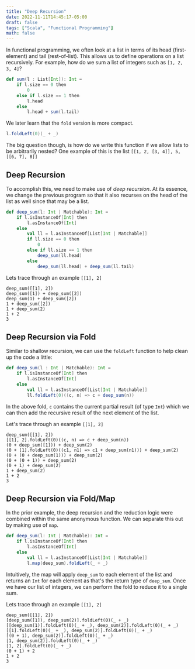 ```yaml
---
title: "Deep Recursion"
date: 2022-11-11T14:45:17-05:00
draft: false
tags: ["Scala", "Functional Programming"]
math: false
---
```


In functional programming, we often look at a list in terms of its head (first-element) and tail (rest-of-list). This allows us to define operations on a list recursively. For example, how do we sum a list of integers such as `[1, 2, 3, 4]`?

```scala
def sum(l : List[Int]): Int =
    if l.size == 0 then
        0
    else if l.size == 1 then
        l.head
    else
        l.head + sum(l.tail)
```

We later learn that the `fold` version is more compact.

```scala
l.foldLeft(0)(_ + _)
```

The big question though, is how do we write this function if we allow lists to be arbitrarily nested? One example of this is the list `[[1, 2, [3, 4]], 5, [[6, 7], 8]]`

## Deep Recursion

To accomplish this, we need to make use of *deep recursion*. At its essence, we change the previous program so that it also recurses on the head of the list as well since that may be a list. 

```scala
def deep_sum(l: Int | Matchable): Int =
    if l.isInstanceOf[Int] then
        l.asInstanceOf[Int]
    else
        val ll = l.asInstanceOf[List[Int | Matchable]]
        if ll.size == 0 then
            0
        else if ll.size == 1 then
            deep_sum(ll.head)
        else
            deep_sum(ll.head) + deep_sum(ll.tail)
```

Lets trace through an example `[[1], 2]`

```
deep_sum([[1], 2])
deep_sum([1]) + deep_sum([2])
deep_sum(1) + deep_sum([2])
1 + deep_sum([2])
1 + deep_sum(2)
1 + 2
3
```

## Deep Recursion via Fold

Similar to shallow recursion, we can use the `foldLeft` function to help clean up the code a little:

```scala
def deep_sum(l : Int | Matchable): Int =
    if l.isInstanceOf[Int] then
        l.asInstanceOf[Int]
    else
        val ll = l.asInstanceOf[List[Int | Matchable]]
        ll.foldLeft(0)((c, n) => c + deep_sum(n))
```

In the above fold, `c` contains the current partial result (of type `Int`) which we can then add the recursive result of the next element of the list.

Let's trace through an example `[[1], 2]`

```
deep_sum([[1], 2])
[[1], 2].foldLeft(0)((c, n) => c + deep_sum(n))
(0 + deep_sum([1])) + deep_sum(2)
(0 + [1].foldLeft(0)((c1, n1) => c1 + deep_sum(n1))) + deep_sum(2)
(0 + (0 + deep_sum(1))) + deep_sum(2)
(0 + (0 + 1)) + deep_sum(2)
(0 + 1) + deep_sum(2)
1 + deep_sum(2)
1 + 2
3
```

## Deep Recursion via Fold/Map

In the prior example, the deep recursion and the reduction logic were combined within the same anonymous function. We can separate this out by making use of `map`.

```scala
def deep_sum(l: Int | Matchable): Int = 
    if l.isInstanceOf[Int] then
        l.asInstanceOf[Int]
    else
        val ll = l.asInstanceOf[List[Int | Matchable]]
        l.map(deep_sum).foldLeft(_ + _)
```

Intuitively, the map will apply `deep_sum` to each element of the list and returns an `Int` for each element as that's the return type of `deep_sum`. Once we have our list of integers, we can perform the fold to reduce it to a single sum. 

Lets trace through an example `[[1], 2]`

```
deep_sum([[1], 2])
[deep_sum([1]), deep_sum(2)].foldLeft(0)(_ + _)
[[deep_sum(1)].foldLeft(0)(_ + _), deep_sum(2)].foldLeft(0)(_ + _)
[[1].foldLeft(0)(_ + _), deep_sum(2)].foldLeft(0)(_ + _)
[(0 + 1), deep_sum(2)].foldLeft(0)(_ + _)
[1, deep_sum(2)].foldLeft(0)(_ + _)
[1, 2].foldLeft(0)(_ + _)
(0 + 1) + 2
1 + 2
3
```

